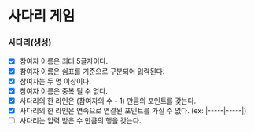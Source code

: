 # 사다리 게임
### 사다리(생성)
- [x] 참여자 이름은 최대 5글자이다.
- [x] 참여자 이름은 쉼표를 기준으로 구분되어 입력된다.
- [x] 참여자는 두 명 이상이다.
- [x] 참여자 이름은 중복 될 수 없다. 
- [x] 사다리의 한 라인은 (참여자의 수 - 1) 만큼의 포인트를 갖는다. 
- [x] 사다리의 한 라인은 연속으로 연결된 포인트를 가질 수 없다. (ex: |-----|-----|) 
- [ ] 사다리는 입력 받은 수 만큼의 행을 갖는다. 